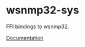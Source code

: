 # wsnmp32-sys #
FFI bindings to wsnmp32.

[Documentation](https://retep998.github.io/doc/wsnmp32-sys/)
